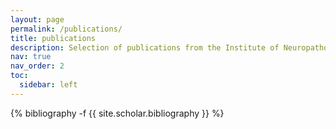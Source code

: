 ```yaml
---
layout: page
permalink: /publications/
title: publications
description: Selection of publications from the Institute of Neuropathology Freiburg #publications by categories in reversed chronological order. generated by jekyll-scholar.
nav: true
nav_order: 2
toc:
  sidebar: left
---
```

<!-- _pages/publications.md -->
<div class="publications">

{% bibliography -f {{ site.scholar.bibliography }} %}

</div>
